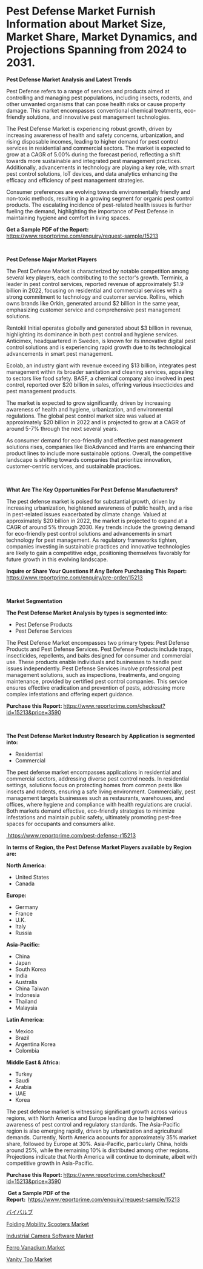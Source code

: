 <p><h1>Pest Defense Market Furnish Information about Market Size, Market Share, Market Dynamics, and Projections Spanning from 2024 to 2031.</h1></p><p><strong>Pest Defense Market Analysis and Latest Trends</strong></p>
<p><p>Pest Defense refers to a range of services and products aimed at controlling and managing pest populations, including insects, rodents, and other unwanted organisms that can pose health risks or cause property damage. This market encompasses conventional chemical treatments, eco-friendly solutions, and innovative pest management technologies. </p><p>The Pest Defense Market is experiencing robust growth, driven by increasing awareness of health and safety concerns, urbanization, and rising disposable incomes, leading to higher demand for pest control services in residential and commercial sectors. The market is expected to grow at a CAGR of 5.00% during the forecast period, reflecting a shift towards more sustainable and integrated pest management practices. Additionally, advancements in technology are playing a key role, with smart pest control solutions, IoT devices, and data analytics enhancing the efficacy and efficiency of pest management strategies. </p><p>Consumer preferences are evolving towards environmentally friendly and non-toxic methods, resulting in a growing segment for organic pest control products. The escalating incidence of pest-related health issues is further fueling the demand, highlighting the importance of Pest Defense in maintaining hygiene and comfort in living spaces.</p></p>
<p><strong>Get a Sample PDF of the Report:&nbsp;</strong> <a href="https://www.reportprime.com/enquiry/request-sample/15213">https://www.reportprime.com/enquiry/request-sample/15213</a></p>
<p>&nbsp;</p>
<p><strong>Pest Defense Major Market Players</strong></p>
<p><p>The Pest Defense Market is characterized by notable competition among several key players, each contributing to the sector's growth. Terminix, a leader in pest control services, reported revenue of approximately $1.9 billion in 2022, focusing on residential and commercial services with a strong commitment to technology and customer service. Rollins, which owns brands like Orkin, generated around $2 billion in the same year, emphasizing customer service and comprehensive pest management solutions.</p><p>Rentokil Initial operates globally and generated about $3 billion in revenue, highlighting its dominance in both pest control and hygiene services. Anticimex, headquartered in Sweden, is known for its innovative digital pest control solutions and is experiencing rapid growth due to its technological advancements in smart pest management.</p><p>Ecolab, an industry giant with revenue exceeding $13 billion, integrates pest management within its broader sanitation and cleaning services, appealing to sectors like food safety. BASF, a chemical company also involved in pest control, reported over $20 billion in sales, offering various insecticides and pest management products. </p><p>The market is expected to grow significantly, driven by increasing awareness of health and hygiene, urbanization, and environmental regulations. The global pest control market size was valued at approximately $20 billion in 2022 and is projected to grow at a CAGR of around 5-7% through the next several years.</p><p>As consumer demand for eco-friendly and effective pest management solutions rises, companies like BioAdvanced and Harris are enhancing their product lines to include more sustainable options. Overall, the competitive landscape is shifting towards companies that prioritize innovation, customer-centric services, and sustainable practices.</p></p>
<p>&nbsp;</p>
<p><strong>What Are The Key Opportunities For Pest Defense Manufacturers?</strong></p>
<p><p>The pest defense market is poised for substantial growth, driven by increasing urbanization, heightened awareness of public health, and a rise in pest-related issues exacerbated by climate change. Valued at approximately $20 billion in 2022, the market is projected to expand at a CAGR of around 5% through 2030. Key trends include the growing demand for eco-friendly pest control solutions and advancements in smart technology for pest management. As regulatory frameworks tighten, companies investing in sustainable practices and innovative technologies are likely to gain a competitive edge, positioning themselves favorably for future growth in this evolving landscape.</p></p>
<p><strong>Inquire or Share Your Questions If Any Before Purchasing This Report:</strong> <a href="https://www.reportprime.com/enquiry/pre-order/15213">https://www.reportprime.com/enquiry/pre-order/15213</a></p>
<p>&nbsp;</p>
<p><strong>Market Segmentation</strong></p>
<p><strong>The Pest Defense Market Analysis by types is segmented into:</strong></p>
<p><ul><li>Pest Defense Products</li><li>Pest Defense Services</li></ul></p>
<p><p>The Pest Defense Market encompasses two primary types: Pest Defense Products and Pest Defense Services. Pest Defense Products include traps, insecticides, repellents, and baits designed for consumer and commercial use. These products enable individuals and businesses to handle pest issues independently. Pest Defense Services involve professional pest management solutions, such as inspections, treatments, and ongoing maintenance, provided by certified pest control companies. This service ensures effective eradication and prevention of pests, addressing more complex infestations and offering expert guidance.</p></p>
<p><strong>Purchase this Report:&nbsp;</strong><a href="https://www.reportprime.com/checkout?id=15213&price=3590">https://www.reportprime.com/checkout?id=15213&price=3590</a></p>
<p>&nbsp;</p>
<p><strong>The Pest Defense Market Industry Research by Application is segmented into:</strong></p>
<p><ul><li>Residential</li><li>Commercial</li></ul></p>
<p><p>The pest defense market encompasses applications in residential and commercial sectors, addressing diverse pest control needs. In residential settings, solutions focus on protecting homes from common pests like insects and rodents, ensuring a safe living environment. Commercially, pest management targets businesses such as restaurants, warehouses, and offices, where hygiene and compliance with health regulations are crucial. Both markets demand effective, eco-friendly strategies to minimize infestations and maintain public safety, ultimately promoting pest-free spaces for occupants and consumers alike.</p></p>
<p><a href="https://www.reportprime.com/pest-defense-r15213">&nbsp;https://www.reportprime.com/pest-defense-r15213</a></p>
<p><strong>In terms of Region, the Pest Defense Market Players available by Region are:</strong></p>
<p>
    <p> <strong> North America: </strong>
        <ul>
            <li>United States</li>
            <li>Canada</li>
        </ul>
        </p> 
    <p> <strong> Europe: </strong>
        <ul>
            <li>Germany</li>
            <li>France</li>
            <li>U.K.</li>
            <li>Italy</li>
            <li>Russia</li>
        </ul>
        </p> 
    <p> <strong> Asia-Pacific: </strong>
        <ul>
            <li>China</li>
            <li>Japan</li>
            <li>South Korea</li>
            <li>India</li>
            <li>Australia</li>
            <li>China Taiwan</li>
            <li>Indonesia</li>
            <li>Thailand</li>
            <li>Malaysia</li>
        </ul>
        </p> 
    <p> <strong> Latin America: </strong>
        <ul>
            <li>Mexico</li>
            <li>Brazil</li>
            <li>Argentina Korea</li>
            <li>Colombia</li>
        </ul>
        </p> 
    <p> <strong> Middle East & Africa: </strong>
        <ul>
            <li>Turkey</li>
            <li>Saudi</li>
            <li>Arabia</li>
            <li>UAE</li>
            <li>Korea</li>
        </ul>
    </p>
    </p>
<p><p>The pest defense market is witnessing significant growth across various regions, with North America and Europe leading due to heightened awareness of pest control and regulatory standards. The Asia-Pacific region is also emerging rapidly, driven by urbanization and agricultural demands. Currently, North America accounts for approximately 35% market share, followed by Europe at 30%. Asia-Pacific, particularly China, holds around 25%, while the remaining 10% is distributed among other regions. Projections indicate that North America will continue to dominate, albeit with competitive growth in Asia-Pacific.</p></p>
<p><strong>Purchase this Report: </strong><a href="https://www.reportprime.com/checkout?id=15213&price=3590">https://www.reportprime.com/checkout?id=15213&price=3590</a></p>
<p>&nbsp;<strong>Get a Sample PDF of the Report:&nbsp;&nbsp;</strong><a href="https://www.reportprime.com/enquiry/request-sample/15213">https://www.reportprime.com/enquiry/request-sample/15213</a></p>
<p><strong></strong></p>
<p><p><a href="https://medium.com/@dfs4ff/bi-valves-market-%E3%81%AE%E3%82%B0%E3%83%AD%E3%83%BC%E3%83%90%E3%83%AB%E5%B8%82%E5%A0%B4%E6%A6%82%E8%A6%81%E3%81%AF-%E4%B8%96%E7%95%8C%E3%81%8A%E3%82%88%E3%81%B3%E4%B8%BB%E8%A6%81%E5%B8%82%E5%A0%B4%E3%81%AB%E3%81%8A%E3%81%91%E3%82%8B%E6%A5%AD%E7%95%8C%E3%81%AB%E5%BD%B1%E9%9F%BF%E3%82%92%E4%B8%8E%E3%81%88%E3%82%8B%E4%B8%BB%E8%A6%81%E3%81%AA%E3%83%88%E3%83%AC%E3%83%B3%E3%83%89%E3%81%AB%E3%81%A4%E3%81%84%E3%81%A6-%E7%8B%AC%E8%87%AA%E3%81%AE%E8%A6%96%E7%82%B9%E3%82%92%E6%8F%90%E4%BE%9B%E3%81%97%E3%81%BE%E3%81%99-55801481a0b4">バイバルブ</a></p><p><a href="https://www.linkedin.com/pulse/folding-mobility-scooters-industry-analysis-report-its-market-xk7ce?trackingId=O4zkHnv6QBiqSHCg498I%2FA%3D%3D">Folding Mobility Scooters Market</a></p><p><a href="https://github.com/JakirUddin511/Market-Research-Report-List-1/blob/main/industrial-camera-software-market.md">Industrial Camera Software Market</a></p><p><a href="https://issuu.com/reportprime-2/docs/ferro-vanadium-market-size-2030.ppt_6f6d35c78731e1">Ferro Vanadium Market</a></p><p><a href="https://www.linkedin.com/pulse/analyzing-key-drivers-vanity-top-market-trends-future-outlook-snxmf?trackingId=TSD4vkqRT6a37Di2lv6btQ%3D%3D">Vanity Top Market</a></p></p>